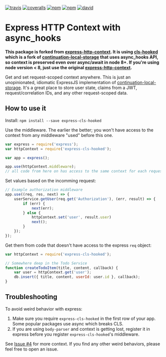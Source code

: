 [![travis](https://img.shields.io/travis/amiram/express-cls-hooked.svg)](https://travis-ci.org/amiram/express-cls-hooked)
[![coveralls](https://img.shields.io/coveralls/amiram/express-cls-hooked.svg)](https://coveralls.io/github/amiram/express-cls-hooked)
[![npm](https://img.shields.io/npm/v/express-cls-hooked.svg)](https://www.npmjs.com/package/express-cls-hooked)
[![npm](https://img.shields.io/npm/dm/express-cls-hooked.svg)](https://www.npmjs.com/package/express-cls-hooked)
[![david](https://img.shields.io/david/amiram/express-cls-hooked.svg)](https://david-dm.org/amiram/express-cls-hooked)

# Express HTTP Context with async_hooks

**This package is forked from [express-http-context](https://github.com/skonves/express-http-context). It is using [cls-hooked](https://github.com/Jeff-Lewis/cls-hooked) which is a fork of [continuation-local-storage](https://www.npmjs.com/package/continuation-local-storage) that uses async_hooks API, so context is preserved even over async/await in node 8+. If you're using node version < 8, just use the original [express-http-context](https://github.com/skonves/express-http-context).**  

Get and set request-scoped context anywhere.  This is just an unopinionated, idiomatic ExpressJS implementation of [continuation-local-storage](https://www.npmjs.com/package/continuation-local-storage).  It's a great place to store user state, claims from a JWT, request/correlation IDs, and any other request-scoped data.

## How to use it

Install: `npm install --save express-cls-hooked`

Use the middleware.  The earlier the better; you won't have access to the context from any middleware "used" before this one.

``` js
var express = require('express');
var httpContext = require('express-cls-hooked');

var app = express();

app.use(httpContext.middleware);
// all code from here on has access to the same context for each request
```

Set values based on the incomming request:

``` js
// Example authorization middleware
app.use((req, res, next) => {
	userService.getUser(req.get('Authorization'), (err, result) => {
		if (err) {
			next(err);
		} else {
			httpContext.set('user', result.user)
			next();
		}
	});
});
```

Get them from code that doesn't have access to the express `req` object:

``` js
var httpContext = require('express-cls-hooked');

// Somewhere deep in the Todo Service
function createTodoItem(title, content, callback) {
	var user = httpContext.get('user');
	db.insert({ title, content, userId: user.id }, callback);
}
```

## Troubleshooting
To avoid weird behavior with express:
1. Make sure you require `express-cls-hooked` in the first row of your app. Some popular packages use async which breaks CLS.
1. If you are using `body-parser` and context is getting lost, register it in express before you register `express-cls-hooked`'s middleware.

See [Issue #4](https://github.com/skonves/express-http-context/issues/4) for more context.  If you find any other weird behaviors, please feel free to open an issue.
